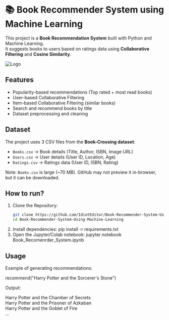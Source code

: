 # 📚 Book Recommender System using Machine Learning

This project is a **Book Recommendation System** built with Python and Machine Learning.  
It suggests books to users based on ratings data using **Collaborative Filtering** and **Cosine Similarity**.


![Logo](https://cdn.slidesharecdn.com/ss_thumbnails/bookrecommendations-230615063942-3b1016c9-thumbnail.jpg?width=640&height=640&fit=bounds)



## Features

- Popularity-based recommendations (Top rated + most read books)
- User-based Collaborative Filtering
- Item-based Collaborative Filtering (similar books)
- Search and recommend books by title
- Dataset preprocessing and cleaning


## Dataset

The project uses 3 CSV files from the **Book-Crossing dataset**:
- `Books.csv` → Book details (Title, Author, ISBN, Image URL)
- `Users.csv` → User details (User ID, Location, Age)
- `Ratings.csv` → Ratings data (User ID, ISBN, Rating)

Note: `Books.csv` is large (~70 MB). GitHub may not preview it in-browser, but it can be downloaded.


## How to run?

1. Clone the Repository:
   ```bash
   git clone https://github.com/IdiotEditor/Book-Recommender-System-Using-Machine-Learning.git
   cd Book-Recommender-System-Using-Machine-Learning
2. Install dependencies:
   pip install -r requirements.txt
3. Open the Jupyter/Colab notebook:
   jupyter notebook Book_Recomenrder_System.ipynb

## Usage

Example of generating recommendations: 

recommend("Harry Potter and the Sorcerer's Stone")

Output: 

Harry Potter and the Chamber of Secrets  
Harry Potter and the Prisoner of Azkaban  
Harry Potter and the Goblet of Fire  
...
